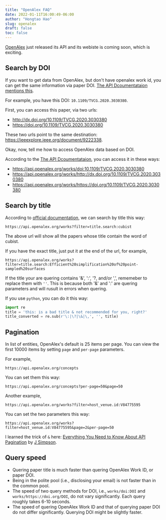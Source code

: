 ```yaml
---
title: "OpenAlex FAQ"
date: 2022-01-11T16:00:49-06:00
author: "Hongtao Hao"
slug: openalex
draft: false
toc: false
---
```


[OpenAlex](https://openalex.org/) just released its API and its webiste is coming soon, which is exciting. 

## Search by DOI

If you want to get data from OpenAlex, but don't have openalex work id, you can get the same information via paper DOI. [The API Dcoumentataion mentions this](https://docs.openalex.org/api/get-single-entities).

For example, you have this DOI: `10.1109/TVCG.2020.3030380`.

First, you can access this paper, via two urls: 
   - http://dx.doi.org/10.1109/TVCG.2020.3030380
   - https://doi.org/10.1109/TVCG.2020.3030380

These two urls point to the same destination: https://ieeexplore.ieee.org/document/9222338.

Okay, now, tell me how to access OpenAlex data based on DOI. 

According to the [The API Dcoumentataion](https://docs.openalex.org/api/get-single-entities), you can access it in these ways:

   - https://api.openalex.org/works/doi:10.1109/TVCG.2020.3030380
   - https://api.openalex.org/works/http://dx.doi.org/10.1109/TVCG.2020.3030380
   - https://api.openalex.org/works/https://doi.org/10.1109/TVCG.2020.3030380


## Search by title

According to [official documentation](https://docs.openalex.org/api/get-lists-of-entities#search), we can search by title this way:

```
https://api.openalex.org/works?filter=title.search:cubist
```

The above url will show all the papers whose title contain the word of cubist. 

If you have the exact title, just put it at the end of the url, for example,

```
https://api.openalex.org/works?filter=title.search:Efficient%20simplification%20of%20point-sampled%20surfaces
```

If the title your are quering contains '&', ':', '?, and/or ',', rememeber to replace them with `''`. This is because both '&' and ':' are quering parameters and will rusult in errors when quering. 

If you use `python`, you can do it this way:

```py
import re
title = 'this: is a bad title & not recommended for you, right?'
title_converted = re.sub(r'\:|\?|\&|\,', '', title)
```

## Pagination 

In list of entities, OpenAlex's default is 25 items per page. You can view the first 10000 items by setting `page` and `per-page` parameters. 

For example,

```
https://api.openalex.org/concepts
```

You can set them this way:

```
https://api.openalex.org/concepts?per-page=50&page=50
```

Another example,

```
https://api.openalex.org/works?filter=host_venue.id:V84775595
```

You can set the two parameters this way:

```
https://api.openalex.org/works?filter=host_venue.id:V84775595&page=2&per-page=50
```

I learned the trick of `&` here: [Everything You Need to Know About API Pagination](https://nordicapis.com/everything-you-need-to-know-about-api-pagination/) by [J Simpson](https://nordicapis.com/author/jsimpson/). 

## Query speed

- Quering paper title is much faster than quering OpenAlex Work ID, or paper DOI.
- Being in the polite pool (i.e., disclosing your email) is not faster than in the common pool. 
- The speed of two query methods for DOI, i.e., `works/doi:DOI` and `works/https://doi.org/DOI`, do not vary significantly. Each query roughly takes 6-10 seconds. 
- The speed of quering OpenAlex Work ID and that of querying paper DOI do not differ significantly. Querying DOI might be slightly faster. 